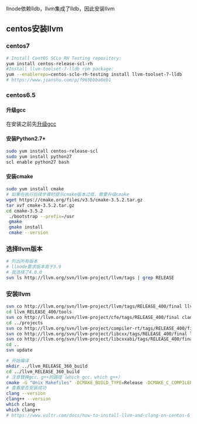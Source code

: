 llnode依赖lldb，llvm集成了lldb，因此安装llvm
## centos安装llvm
### centos7
```bash
# Install CentOS SCLo RH Testing repository:
yum install centos-release-scl-rh
#Install llvm-toolset-7-lldb rpm package:
yum --enablerepo=centos-sclo-rh-testing install llvm-toolset-7-lldb
# https://www.jianshu.com/p/f965bbba6eb1
```
### centos6.5
#### 升级gcc
在安装之前先[升级gcc](https://github.com/Youjingyu/Code-Collection/blob/master/solution/upgrade-gcc/upgrade-gcc.md)

#### 安装Python2.7+
```bash
sudo yum install centos-release-scl
sudo yum install python27
scl enable python27 bash
```

#### 安装cmake
```bash
sudo yum install cmake
# 如果在执行后续步骤时提示cmake版本过低，需要升级cmake
wget https://cmake.org/files/v3.5/cmake-3.5.2.tar.gz
tar xvf cmake-3.5.2.tar.gz
cd cmake-3.5.2
 ./bootstrap --prefix=/usr
 gmake
 gmake install
 cmake --version
```
### 选择llvm版本
```bash
# 列出所有版本
# llnode要求版本高于3.9
# 我选择了4.0.0
svn ls http://llvm.org/svn/llvm-project/llvm/tags | grep RELEASE
```

### 安装llvm
```bash
svn co http://llvm.org/svn/llvm-project/llvm/tags/RELEASE_400/final llvm_RELEASE_400
cd llvm_RELEASE_400/tools
svn co http://llvm.org/svn/llvm-project/cfe/tags/RELEASE_400/final clang
cd ../projects
svn co http://llvm.org/svn/llvm-project/compiler-rt/tags/RELEASE_400/final compiler-rt
svn co http://llvm.org/svn/llvm-project/libcxx/tags/RELEASE_400/final libcxx
svn co http://llvm.org/svn/llvm-project/libcxxabi/tags/RELEASE_400/final libcxxabi
cd ..
svn update

# 开始编译
mkdir ../llvm_RELEASE_360_build
cd ../llvm_RELEASE_360_build
# 注意替换gcc、g++的路径（which gcc、which g++）
cmake -G "Unix Makefiles" -DCMAKE_BUILD_TYPE=Release -DCMAKE_C_COMPILER=/usr/local/bin/gcc -DCMAKE_CXX_COMPILER=/usr/local/bin/g++ ../llvm_RELEASE_400 && make && sudo make install && echo success
# 查看是否安装成功
clang --version
clang++ --version
which clang
which clang++
# https://www.vultr.com/docs/how-to-install-llvm-and-clang-on-centos-6
```